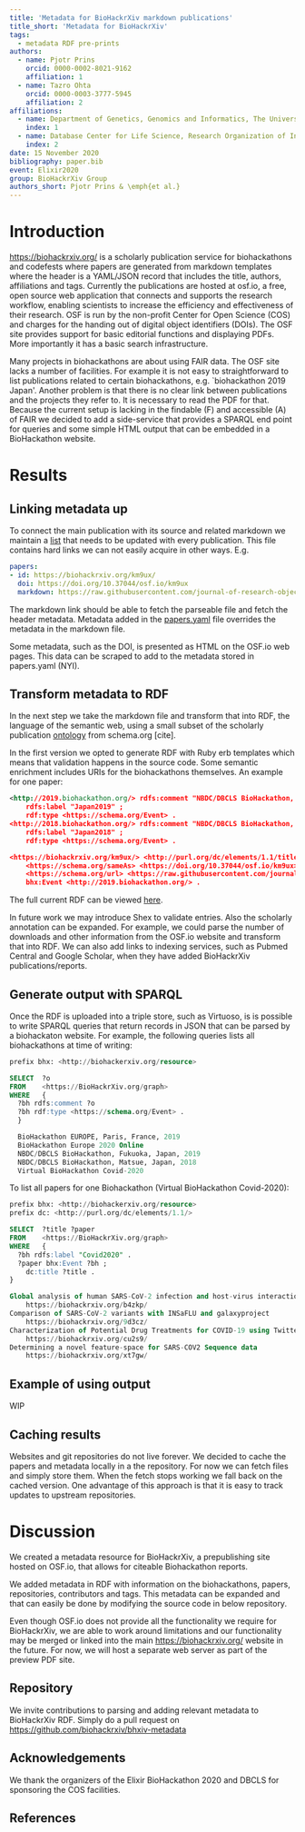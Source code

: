 ```yaml
---
title: 'Metadata for BioHackrXiv markdown publications'
title_short: 'Metadata for BioHackrXiv'
tags:
  - metadata RDF pre-prints
authors:
  - name: Pjotr Prins
    orcid: 0000-0002-8021-9162
    affiliation: 1
  - name: Tazro Ohta
    orcid: 0000-0003-3777-5945
    affiliation: 2
affiliations:
  - name: Department of Genetics, Genomics and Informatics, The University of Tennessee Health Science Center, Memphis, TN, USA.
    index: 1
  - name: Database Center for Life Science, Research Organization of Information and Systems, Japan
    index: 2
date: 15 November 2020
bibliography: paper.bib
event: Elixir2020
group: BioHackrXiv Group
authors_short: Pjotr Prins & \emph{et al.}
---
```


# Introduction

https://biohackrxiv.org/ is a scholarly publication service for
biohackathons and codefests where papers are generated from markdown
templates where the header is a YAML/JSON record that includes the
title, authors, affiliations and tags. Currently the publications are
hosted at osf.io, a free, open source web application that connects
and supports the research workflow, enabling scientists to increase
the efficiency and effectiveness of their research. OSF is run by the
non-profit Center for Open Science (COS) and charges for the handing
out of digital object identifiers (DOIs). The OSF site provides
support for basic editorial functions and displaying PDFs. More
importantly it has a basic search infrastructure.

Many projects in biohackathons are about using FAIR data. The OSF site
lacks a number of facilities. For example it is not easy to
straightforward to list publications related to certain biohackathons,
e.g. `biohackathon 2019 Japan'. Another problem is that there is no
clear link between publications and the projects they refer to. It is
necessary to read the PDF for that. Because the current setup is
lacking in the findable (F) and accessible (A) of FAIR we decided to
add a side-service that provides a SPARQL end point for queries and
some simple HTML output that can be embedded in a BioHackathon
website.

# Results

<!--
    State the problem you worked on
    Give the state-of-the art/plan
    Describe what you have done/results starting with The working group created...
    Write a conclusion
    Write up any future work
-->

## Linking metadata up

To connect the main publication with its source and related markdown
we maintain a [list](./etc/papers.yaml) that needs to be updated with
every publication. This file contains hard links we can not easily
acquire in other ways. E.g.

```yaml
papers:
- id: https://biohackrxiv.org/km9ux/
  doi: https://doi.org/10.37044/osf.io/km9ux
  markdown: https://raw.githubusercontent.com/journal-of-research-objects/Example-BioHackrXiv-Paper/master/paper.md
```

The markdown link should be able to fetch the parseable file and fetch
the header metadata. Metadata added in the
[papers.yaml](https://github.com/biohackrxiv/bhxiv-metadata/tree/main/etc)
file overrides the metadata in the markdown file.

Some metadata, such as the DOI, is presented as HTML on the OSF.io web
pages. This data can be scraped to add to the metadata stored in
papers.yaml (NYI).

## Transform metadata to RDF

In the next step we take the markdown file and transform that into RDF, the
language of the semantic web, using a small subset of the scholarly
publication [ontology](https://schema.org/ScholarlyArticle) from
schema.org [cite].

In the first version we opted to generate RDF with Ruby erb templates
which means that validation happens in the source code. Some semantic
enrichment includes URIs for the biohackathons themselves. An example
for one paper:

```rdf
<http://2019.biohackathon.org/> rdfs:comment "NBDC/DBCLS BioHackathon, Fukuoka, Japan, 2019" ;
    rdfs:label "Japan2019" ;
    rdf:type <https://schema.org/Event> .
<http://2018.biohackathon.org/> rdfs:comment "NBDC/DBCLS BioHackathon, Matsue, Japan, 2018" ;
    rdfs:label "Japan2018" ;
    rdf:type <https://schema.org/Event> .

<https://biohackrxiv.org/km9ux/> <http://purl.org/dc/elements/1.1/title> "Logic Programming Working Group" ;
    <https://schema.org/sameAs> <https://doi.org/10.37044/osf.io/km9ux> ;
    <https://schema.org/url> <https://raw.githubusercontent.com/journal-of-research-objects/Example-BioHackrXiv-Paper/master/paper.md> ;
    bhx:Event <http://2019.biohackathon.org/> .
```

The full current RDF can be viewed
[here](https://github.com/biohackrxiv/bhxiv-metadata/tree/main/test/data).

In future work we may introduce Shex to validate entries. Also the
scholarly annotation can be expanded. For example, we could parse the
number of downloads and other information from the OSF.io website and
transform that into RDF. We can also add links to indexing services,
such as Pubmed Central and Google Scholar, when they have added
BioHackrXiv publications/reports.

## Generate output with SPARQL

Once the RDF is uploaded into a triple store, such as Virtuoso, is is
possible to write SPARQL queries that return records in JSON that can
be parsed by a biohackaton website. For example, the following queries
lists all biohackathons at time of writing:

```sql
prefix bhx: <http://biohackerxiv.org/resource>

SELECT  ?o
FROM    <https://BioHackrXiv.org/graph>
WHERE   {
  ?bh rdfs:comment ?o
  ?bh rdf:type <https://schema.org/Event> .
  }

  BioHackathon EUROPE, Paris, France, 2019
  BioHackathon Europe 2020 Online
  NBDC/DBCLS BioHackathon, Fukuoka, Japan, 2019
  NBDC/DBCLS BioHackathon, Matsue, Japan, 2018
  Virtual BioHackathon Covid-2020
```

To list all papers for one Biohackathon (Virtual BioHackathon
Covid-2020):

```sql
prefix bhx: <http://biohackerxiv.org/resource>
prefix dc: <http://purl.org/dc/elements/1.1/>

SELECT  ?title ?paper
FROM    <https://BioHackrXiv.org/graph>
WHERE   {
  ?bh rdfs:label "Covid2020" .
  ?paper bhx:Event ?bh ;
    dc:title ?title .
}

Global analysis of human SARS-CoV-2 infection and host-virus interaction
	https://biohackrxiv.org/b4zkp/
Comparison of SARS-CoV-2 variants with INSaFLU and galaxyproject
	https://biohackrxiv.org/9d3cz/
Characterization of Potential Drug Treatments for COVID-19 using Twitter
	https://biohackrxiv.org/cu2s9/
Determining a novel feature-space for SARS-COV2 Sequence data
	https://biohackrxiv.org/xt7gw/
```

## Example of using output

WIP

## Caching results

Websites and git repositories do not live forever. We decided to cache
the papers and metadata locally in a the repository. For now we can
fetch files and simply store them. When the fetch stops working we
fall back on the cached version. One advantage of this approach is
that it is easy to track updates to upstream repositories.

# Discussion

We created a metadata resource for BioHackrXiv, a prepublishing site
hosted on OSF.io, that allows for citeable Biohackathon reports.

We added metadata in RDF with information on the biohackathons,
papers, repositories, contributors and tags. This metadata can be
expanded and that can easily be done by modifying the source code in
below repository.

Even though OSF.io does not provide all the functionality we require
for BioHackrXiv, we are able to work around limitations and our
functionality may be merged or linked into the main
https://biohackrxiv.org/ website in the future. For now, we will host
a separate web server as part of the preview PDF site.

## Repository

We invite contributions to parsing and adding relevant metadata to
BioHackrXiv RDF. Simply do a pull request on
https://github.com/biohackrxiv/bhxiv-metadata

## Acknowledgements

We thank the organizers of the Elixir BioHackathon 2020 and DBCLS
for sponsoring the COS facilities.

## References
